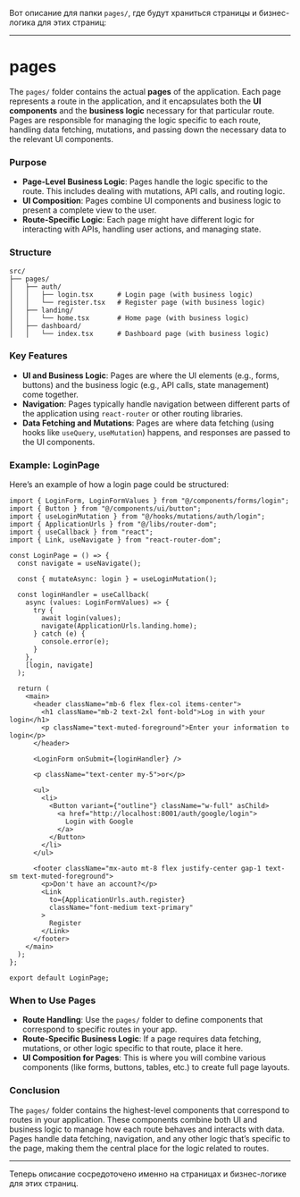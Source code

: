 Вот описание для папки `pages/`, где будут храниться страницы и бизнес-логика для этих страниц:

---

# **pages**

The `pages/` folder contains the actual **pages** of the application. Each page represents a route in the application, and it encapsulates both the **UI components** and the **business logic** necessary for that particular route. Pages are responsible for managing the logic specific to each route, handling data fetching, mutations, and passing down the necessary data to the relevant UI components.

### **Purpose**

- **Page-Level Business Logic**: Pages handle the logic specific to the route. This includes dealing with mutations, API calls, and routing logic.
- **UI Composition**: Pages combine UI components and business logic to present a complete view to the user.
- **Route-Specific Logic**: Each page might have different logic for interacting with APIs, handling user actions, and managing state.

### **Structure**

```
src/
├── pages/
│   ├── auth/
│   │   ├── login.tsx      # Login page (with business logic)
│   │   └── register.tsx   # Register page (with business logic)
│   ├── landing/
│   │   └── home.tsx       # Home page (with business logic)
│   ├── dashboard/
│   │   └── index.tsx      # Dashboard page (with business logic)
```

### **Key Features**

- **UI and Business Logic**: Pages are where the UI elements (e.g., forms, buttons) and the business logic (e.g., API calls, state management) come together.
- **Navigation**: Pages typically handle navigation between different parts of the application using `react-router` or other routing libraries.
- **Data Fetching and Mutations**: Pages are where data fetching (using hooks like `useQuery`, `useMutation`) happens, and responses are passed to the UI components.

### **Example: LoginPage**

Here’s an example of how a login page could be structured:

```tsx
import { LoginForm, LoginFormValues } from "@/components/forms/login";
import { Button } from "@/components/ui/button";
import { useLoginMutation } from "@/hooks/mutations/auth/login";
import { ApplicationUrls } from "@/libs/router-dom";
import { useCallback } from "react";
import { Link, useNavigate } from "react-router-dom";

const LoginPage = () => {
  const navigate = useNavigate();

  const { mutateAsync: login } = useLoginMutation();

  const loginHandler = useCallback(
    async (values: LoginFormValues) => {
      try {
        await login(values);
        navigate(ApplicationUrls.landing.home);
      } catch (e) {
        console.error(e);
      }
    },
    [login, navigate]
  );

  return (
    <main>
      <header className="mb-6 flex flex-col items-center">
        <h1 className="mb-2 text-2xl font-bold">Log in with your login</h1>
        <p className="text-muted-foreground">Enter your information to login</p>
      </header>

      <LoginForm onSubmit={loginHandler} />

      <p className="text-center my-5">or</p>

      <ul>
        <li>
          <Button variant={"outline"} className="w-full" asChild>
            <a href="http://localhost:8001/auth/google/login">
              Login with Google
            </a>
          </Button>
        </li>
      </ul>

      <footer className="mx-auto mt-8 flex justify-center gap-1 text-sm text-muted-foreground">
        <p>Don't have an account?</p>
        <Link
          to={ApplicationUrls.auth.register}
          className="font-medium text-primary"
        >
          Register
        </Link>
      </footer>
    </main>
  );
};

export default LoginPage;
```

### **When to Use Pages**

- **Route Handling**: Use the `pages/` folder to define components that correspond to specific routes in your app.
- **Route-Specific Business Logic**: If a page requires data fetching, mutations, or other logic specific to that route, place it here.
- **UI Composition for Pages**: This is where you will combine various components (like forms, buttons, tables, etc.) to create full page layouts.

### **Conclusion**

The `pages/` folder contains the highest-level components that correspond to routes in your application. These components combine both UI and business logic to manage how each route behaves and interacts with data. Pages handle data fetching, navigation, and any other logic that’s specific to the page, making them the central place for the logic related to routes.

---

Теперь описание сосредоточено именно на страницах и бизнес-логике для этих страниц.
